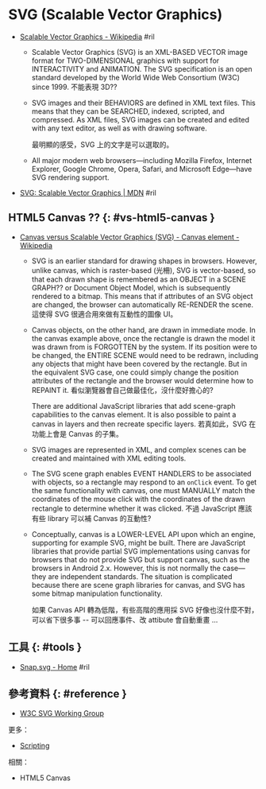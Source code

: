 # SVG (Scalable Vector Graphics)

  - [Scalable Vector Graphics \- Wikipedia](https://en.wikipedia.org/wiki/Scalable_Vector_Graphics) #ril
      - Scalable Vector Graphics (SVG) is an XML-BASED VECTOR image format for TWO-DIMENSIONAL graphics with support for INTERACTIVITY and ANIMATION. The SVG specification is an open standard developed by the World Wide Web Consortium (W3C) since 1999. 不能表現 3D??
      - SVG images and their BEHAVIORS are defined in XML text files. This means that they can be SEARCHED, indexed, scripted, and compressed. As XML files, SVG images can be created and edited with any text editor, as well as with drawing software.

        最明顯的感受，SVG 上的文字是可以選取的。

      - All major modern web browsers—including Mozilla Firefox, Internet Explorer, Google Chrome, Opera, Safari, and Microsoft Edge—have SVG rendering support.

  - [SVG: Scalable Vector Graphics \| MDN](https://developer.mozilla.org/en-US/docs/Web/SVG) #ril

## HTML5 Canvas ?? {: #vs-html5-canvas }

  - [Canvas versus Scalable Vector Graphics (SVG) - Canvas element \- Wikipedia](https://en.wikipedia.org/wiki/Canvas_element#Canvas_versus_Scalable_Vector_Graphics_(SVG))
      - SVG is an earlier standard for drawing shapes in browsers. However, unlike canvas, which is raster-based (光柵), SVG is vector-based, so that each drawn shape is remembered as an OBJECT in a SCENE GRAPH?? or Document Object Model, which is subsequently rendered to a bitmap. This means that if attributes of an SVG object are changed, the browser can automatically RE-RENDER the scene. 這使得 SVG 很適合用來做有互動性的圖像 UI。
      - Canvas objects, on the other hand, are drawn in immediate mode. In the canvas example above, once the rectangle is drawn the model it was drawn from is FORGOTTEN by the system. If its position were to be changed, the ENTIRE SCENE would need to be redrawn, including any objects that might have been covered by the rectangle. But in the equivalent SVG case, one could simply change the position attributes of the rectangle and the browser would determine how to REPAINT it. 看似瀏覽器會自己做最佳化，沒什麼好擔心的?

        There are additional JavaScript libraries that add scene-graph capabilities to the canvas element. It is also possible to paint a canvas in layers and then recreate specific layers. 若真如此，SVG 在功能上會是 Canvas 的子集。

      - SVG images are represented in XML, and complex scenes can be created and maintained with XML editing tools.
      - The SVG scene graph enables EVENT HANDLERS to be associated with objects, so a rectangle may respond to an `onClick` event. To get the same functionality with canvas, one must MANUALLY match the coordinates of the mouse click with the coordinates of the drawn rectangle to determine whether it was clicked. 不過 JavaScript 應該有些 library 可以補 Canvas 的互動性?
      - Conceptually, canvas is a LOWER-LEVEL API upon which an engine, supporting for example SVG, might be built. There are JavaScript libraries that provide partial SVG implementations using canvas for browsers that do not provide SVG but support canvas, such as the browsers in Android 2.x. However, this is not normally the case—they are independent standards. The situation is complicated because there are scene graph libraries for canvas, and SVG has some bitmap manipulation functionality.

        如果 Canvas API 轉為低階，有些高階的應用採 SVG 好像也沒什麼不對，可以省下很多事 -- 可以回應事件、改 attibute 會自動重畫 ...

## 工具 {: #tools }

  - [Snap\.svg \- Home](http://snapsvg.io/) #ril

## 參考資料 {: #reference }

  - [W3C SVG Working Group](https://www.w3.org/Graphics/SVG/)

更多：

  - [Scripting](svg-scripting.md)

相關：

  - HTML5 Canvas

